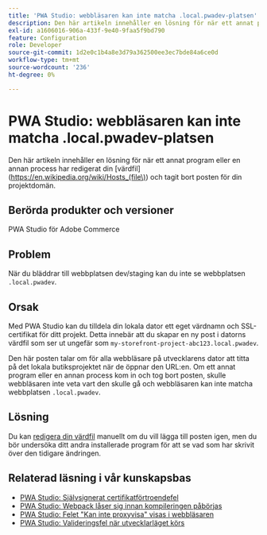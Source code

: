 ```yaml
---
title: 'PWA Studio: webbläsaren kan inte matcha .local.pwadev-platsen'
description: Den här artikeln innehåller en lösning för när ett annat program eller en process har redigerat din [värdfil](https://en.wikipedia.org/wiki/Hosts_(file\)) och tagit bort posten för din projektdomän.
exl-id: a1606016-906a-433f-9e40-9faa5f9bd790
feature: Configuration
role: Developer
source-git-commit: 1d2e0c1b4a8e3d79a362500ee3ec7bde84a6ce0d
workflow-type: tm+mt
source-wordcount: '236'
ht-degree: 0%

---
```


# PWA Studio: webbläsaren kan inte matcha .local.pwadev-platsen

Den här artikeln innehåller en lösning för när ett annat program eller en annan process har redigerat din [värdfil](https://en.wikipedia.org/wiki/Hosts_(file\)) och tagit bort posten för din projektdomän.

## Berörda produkter och versioner

PWA Studio för Adobe Commerce

## Problem

När du bläddrar till webbplatsen dev/staging kan du inte se webbplatsen `.local.pwadev`.

## Orsak

Med PWA Studio kan du tilldela din lokala dator ett eget värdnamn och SSL-certifikat för ditt projekt. Detta innebär att du skapar en ny post i datorns värdfil som ser ut ungefär som `my-storefront-project-abc123.local.pwadev`.

Den här posten talar om för alla webbläsare på utvecklarens dator att titta på det lokala butiksprojektet när de öppnar den URL:en. Om ett annat program eller en annan process kom in och tog bort posten, skulle webbläsaren inte veta vart den skulle gå och webbläsaren kan inte matcha webbplatsen `.local.pwadev`.

## Lösning

Du kan [redigera din värdfil](https://support.rackspace.com/how-to/modify-your-hosts-file/) manuellt om du vill lägga till posten igen, men du bör undersöka ditt andra installerade program för att se vad som har skrivit över den tidigare ändringen.

## Relaterad läsning i vår kunskapsbas

* [PWA Studio: Självsignerat certifikatförtroendefel](https://support.magento.com/hc/en-us/articles/360038973172)
* [PWA Studio: Webpack låser sig innan kompileringen påbörjas](/help/troubleshooting/miscellaneous/pwa-studio-webpack-hangs-before-beginning-compilation.md)
* [PWA Studio: Felet &quot;Kan inte proxyvisa&quot; visas i webbläsaren](/help/troubleshooting/miscellaneous/pwa-studio-browser-displays-cannot-proxy-to-error.md)
* [PWA Studio: Valideringsfel när utvecklarläget körs](/help/troubleshooting/miscellaneous/pwa-studio-validation-errors-when-running-developer-mode.md)
